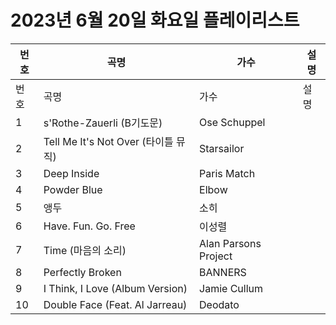 # 2023년 6월 20일 화요일 플레이리스트

| 번호 | 곡명 | 가수 | 설명 |
|------|------|------|------|
| 번호 | 곡명 | 가수 | 설명 |
| 1 | s'Rothe-Zauerli (B기도문) | Ose Schuppel |  |
| 2 | Tell Me It's Not Over (타이틀 뮤직) | Starsailor |  |
| 3 | Deep Inside | Paris Match |  |
| 4 | Powder Blue | Elbow |  |
| 5 | 앵두 | 소히 |  |
| 6 | Have. Fun. Go. Free | 이성렬 |  |
| 7 | Time (마음의 소리) | Alan Parsons Project |  |
| 8 | Perfectly Broken | BANNERS |  |
| 9 | I Think, I Love (Album Version) | Jamie Cullum |  |
| 10 | Double Face (Feat. Al Jarreau) | Deodato |  |
